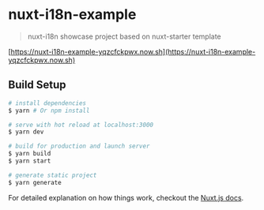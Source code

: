 # nuxt-i18n-example

> nuxt-i18n showcase project based on nuxt-starter template

[https://nuxt-i18n-example-yqzcfckpwx.now.sh](https://nuxt-i18n-example-yqzcfckpwx.now.sh)

## Build Setup

``` bash
# install dependencies
$ yarn # Or npm install

# serve with hot reload at localhost:3000
$ yarn dev

# build for production and launch server
$ yarn build
$ yarn start

# generate static project
$ yarn generate
```

For detailed explanation on how things work, checkout the [Nuxt.js docs](https://github.com/nuxt/nuxt.js).
